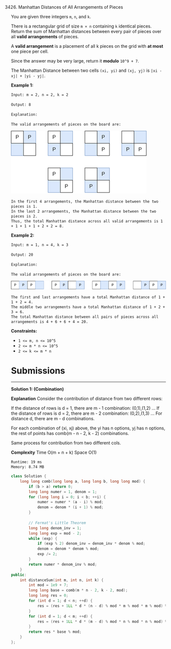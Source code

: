 3426. Manhattan Distances of All Arrangements of Pieces

You are given three integers `m`, `n`, and `k`.

There is a rectangular grid of size `m × n` containing `k` identical pieces. Return the sum of Manhattan distances between every pair of pieces over all **valid arrangements** of pieces.

A **valid arrangement** is a placement of all k pieces on the grid with **at most** one piece per cell.

Since the answer may be very large, return it **modulo** `10^9 + 7`.

The Manhattan Distance between two cells `(xi, yi)` and `(xj, yj)` is `|xi - xj| + |yi - yj|`.

 

**Example 1:**
```
Input: m = 2, n = 2, k = 2

Output: 8

Explanation:

The valid arrangements of pieces on the board are:
```
![3426_untitled-diagramdrawio.png](img/3426_untitled-diagramdrawio.png)
```
In the first 4 arrangements, the Manhattan distance between the two pieces is 1.
In the last 2 arrangements, the Manhattan distance between the two pieces is 2.
Thus, the total Manhattan distance across all valid arrangements is 1 + 1 + 1 + 1 + 2 + 2 = 8.
```

**Example 2:**
```
Input: m = 1, n = 4, k = 3

Output: 20

Explanation:

The valid arrangements of pieces on the board are:
```
![3426_4040example2drawio.png](img/3426_4040example2drawio.png)
```
The first and last arrangements have a total Manhattan distance of 1 + 1 + 2 = 4.
The middle two arrangements have a total Manhattan distance of 1 + 2 + 3 = 6.
The total Manhattan distance between all pairs of pieces across all arrangements is 4 + 6 + 6 + 4 = 20.
```
 

**Constraints:**

* `1 <= m, n <= 10^5`
* `2 <= m * n <= 10^5`
* `2 <= k <= m * n`

# Submissions
---
**Solution 1: (Combination)**

__Explanation__
Consider the contribution of distance from two different rows:

If the distance of rows is d = 1,
there are m - 1 combination: (0,1),(1,2) ...
If the distance of rows is d = 2,
there are m - 2 combination: (0,2),(1,3) ...
For distance d, there are m - d combinations.

For each combination of (xi, xj) above,
the yi has n options,
yj has n options,
the rest of points has comb(m - n - 2, k - 2) combinations.

Same process for contribution from two different cols.

__Complexity__
Time O(m + n + k)
Space O(1)

```
Runtime: 19 ms
Memory: 8.74 MB
```
```c++
class Solution {
    long long comb(long long a, long long b, long long mod) {
        if (b > a) return 0;
        long long numer = 1, denom = 1;
        for (long long i = 0; i < b; ++i) {
            numer = numer * (a - i) % mod;
            denom = denom * (i + 1) % mod;
        }

        // Fermat's Little Theorem
        long long denom_inv = 1;
        long long exp = mod - 2;
        while (exp) {
            if (exp % 2) denom_inv = denom_inv * denom % mod;
            denom = denom * denom % mod;
            exp /= 2;
        }
        return numer * denom_inv % mod;
    }
public:
    int distanceSum(int m, int n, int k) {
        int mod = 1e9 + 7;
        long long base = comb(m * n - 2, k - 2, mod);
        long long res = 0;
        for (int d = 1; d < n; ++d) {
            res = (res + 1LL * d * (n - d) % mod * m % mod * m % mod) % mod;
        }
        for (int d = 1; d < m; ++d) {
            res = (res + 1LL * d * (m - d) % mod * n % mod * n % mod) % mod;
        }
        return res * base % mod;
    }
};
```
